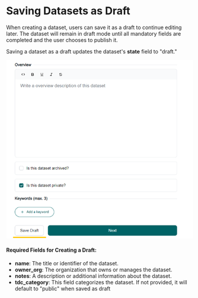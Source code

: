 # Saving Datasets as Draft

When creating a dataset, users can save it as a draft to continue editing later. The dataset will remain in draft mode until all mandatory fields are completed and the user chooses to publish it.

Saving a dataset as a draft updates the dataset's **state** field to "draft."

![Save Draft](draft.png)

#### Required Fields for Creating a Draft:

- **name**: The title or identifier of the dataset.
- **owner_org**: The organization that owns or manages the dataset.
- **notes**: A description or additional information about the dataset.
- **tdc_category**: This field categorizes the dataset. If not provided, it will default to "public" when saved as draft
